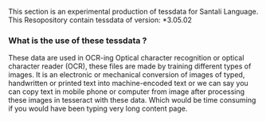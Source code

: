This section is an experimental production of tessdata for Santali Language.
This Resopository contain tessdata of version:
*3.05.02

### What is the use of these tessdata ?
These data are used in OCR-ing Optical character recognition or optical character reader (OCR), these files are made by training different types of images. It is an electronic or mechanical conversion of images of typed, handwritten or printed text into machine-encoded text or we can say you can copy text in mobile phone or computer from image after processing these images in tesseract with these data. Which would be time consuming if you would have been typing very long content page.
